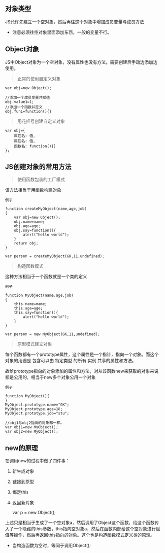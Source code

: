 ## 对象类型
JS允许先建立一个空对象，然后再往这个对象中增加成员变量与成员方法

* 注意必须往空对象里面添加东西，一般的变量不行。

## Object对象
JS中Object对象为一个空对象，没有属性也没有方法，需要创建后手动边添加边使用。

> 正常的使用自定义对象

    var obj=new Object();
    
    //添加一个成员变量并赋值
    obj.value1=1;
    //添加一个函数并定义
    obj.fun1=function(){}
    
> 用花括号创建自定义对象

    var obj={
        属性名: 值,
        属性名: 值,
        函数名: function(){}
    };

## JS创建对象的常用方法
> 使用函数包装的工厂模式

该方法相当于用函数构建对象

`例子`

    function createMyObject(name,age,job)
    {
        var obj=new Object();
        obj.name=name;
        obj.age=age;
        obj.say=function(){
            alert("hello world");
        }
        return obj;
    }
    
    var person = createMyObject(GK,11,undefined);
    
> 构造函数模式  

这种方法相当于一个函数就是一个类的定义


`例子`

    function MyObject(name,age,job)
    {
        this.name=name;
        this.age=age;
        this.say=function(){
            alert("hello world");
        }
    }
    
    var person = new MyObject(GK,11,undefined);
    
> 原型模式建立对象

每个函数都有一个prototype属性，这个属性是一个指针，指向一个对象。而这个对象的用途是 包含可以由 特定类型 的所有 实例 共享的属性和方法。

故给prototype指向的对象添加的属性和方法，对从该函数new来获取的对象来说都是公用的，相当于new多个对象公用一个对象

`例子`
    
    function MyObject(){
    }
    MyObject.prototype.name="GK";
    MyObject.prototype.age=18;
    MyObject.prototype.job="stu";
    
    //obj1与obj2指向的对象都一样。
    var obj1=new MyObject();
    var obj2=new MyObject();
    
    
## new的原理
在调用new的过程中做了四件事：
1. 新生成对象
2. 链接到原型
3. 绑定this
4. 返回新对象


    var p = new Object();

上述只是相当于生成了一个空对象a，然后调用了Object这个函数，给这个函数传入了一个隐藏的this参数，this指向空对象a，然后在函数内部给这个空对象进行赋值等操作，然后再返回this指向的对象。这个也是构造函数模式定义类的原理。

* 当构造函数为空时，等同于调用Object();